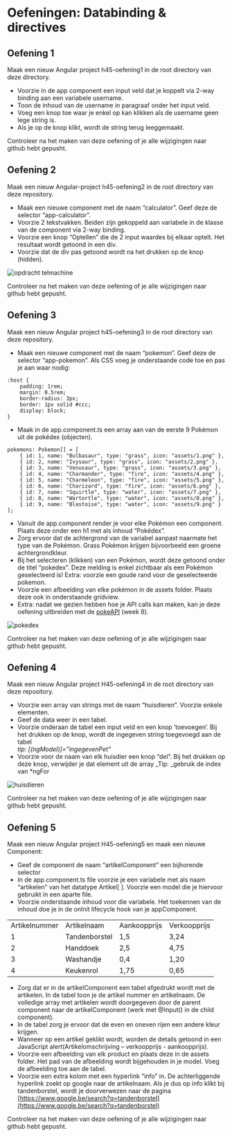 # **Oefeningen: Databinding & directives**
## Oefening 1
Maak een nieuw Angular project h45-oefening1 in de root directory van deze directory.

*   Voorzie in de app component een input veld dat je koppelt via 2-way binding aan een variabele username. 
*   Toon de inhoud van de username in paragraaf onder het input veld.
*   Voeg een knop toe waar je enkel op kan klikken als de username geen lege string is.
*   Als je op de knop klikt, wordt de string terug leeggemaakt.

Controleer na het maken van deze oefening of je alle wijzigingen naar github hebt gepusht.

## Oefening 2

Maak een nieuw Angular-project h45-oefening2 in de root directory van deze repository. 
*   Maak een nieuwe component met de naam “calculator”. Geef deze de selector “app-calculator”.
*   Voorzie 2 tekstvakken. Beiden zijn gekoppeld aan variabele in de klasse van de component via 2-way binding.
*   Voorzie een knop “Optellen” die de 2 input waardes bij elkaar optelt. Het resultaat wordt getoond in een div.
*   Voorzie dat de div pas getoond wordt na het drukken op de knop (hidden).

![opdracht telmachine](https://i.imgur.com/ehEDZcJ.png "opdracht telmachine")

Controleer na het maken van deze oefening of je alle wijzigingen naar github hebt gepusht.

## Oefening 3
Maak een nieuw Angular project h45-oefening3 in de root directory van deze repository. 
*   Maak een nieuwe component met de naam “pokemon”. Geef deze de selector “app-pokemon”. Als CSS voeg je onderstaande code toe en pas je aan waar nodig:
```
:host {
	padding: 1rem;
	margin: 0.5rem;
	border-radius: 3px;
	border: 1px solid #ccc;
	display: block;
}

```

*   Maak in de app.component.ts een array aan van de eerste 9 Pokémon uit de pokédex (objecten). 
```
pokemons: Pokemon[] = [
    { id: 1, name: "Bulbasaur", type: "grass", icon: "assets/1.png" },
    { id: 2, name: "Ivysaur", type: "grass", icon: "assets/2.png" },
    { id: 3, name: "Venusaur", type: "grass", icon: "assets/3.png" },
    { id: 4, name: "Charmander", type: "fire", icon: "assets/4.png" },
    { id: 5, name: "Charmeleon", type: "fire", icon: "assets/5.png" },
    { id: 6, name: "Charizard", type: "fire", icon: "assets/6.png" },
    { id: 7, name: "Squirtle", type: "water", icon: "assets/7.png" },
    { id: 8, name: "Wartortle", type: "water", icon: "assets/8.png" },
    { id: 9, name: "Blastoise", type: "water", icon: "assets/9.png" }
];

```


*   Vanuit de app.component render je voor elke Pokémon een <app-pokemon> component. Plaats deze onder een h1 met als inhoud “Pokédex”.
*   Zorg ervoor dat de achtergrond van de <app-pokemon> variabel aanpast naarmate het type van de Pokémon. Grass Pokémon krijgen bijvoorbeeld een groene achtergrondkleur.
*   Bij het selecteren (klikken) van een Pokémon, wordt deze getoond onder de titel “pokedex”. Deze melding is enkel zichtbaar als een Pokémon geselecteerd is! Extra: voorzie een goude rand voor de geselecteerde pokemon.
*   Voorzie een afbeelding van elke pokémon in de assets folder. Plaats deze ook in onderstaande gridview.
*   Extra: nadat we gezien hebben hoe je API calls kan maken, kan je deze oefening uitbreiden met de [pokeAPI](https://pokeapi.co/) (week 8).

![pokedex](https://i.imgur.com/tM0EwBm.png "oefening pokedex")

Controleer na het maken van deze oefening of je alle wijzigingen naar github hebt gepusht.

## Oefening 4
Maak een nieuw Angular project H45-oefening4 in de root directory van deze repository. 
*   Voorzie een array van strings met de naam “huisdieren”. Voorzie enkele  elementen.
*   Geef de data weer in een tabel.
*   Voorzie onderaan de tabel een input veld en een knop ‘toevoegen’. Bij het drukken op de knop, wordt de ingegeven string toegevoegd aan de tabel \
_tip: [(ngModel)]=”ingegevenPet”_
*   Voorzie voor de naam van elk huisdier een knop “del”. Bij het drukken op deze knop, verwijder je dat element uit de array
    _Tip: _gebruik de index van *ngFor

![huisdieren](https://i.imgur.com/lHcS1X6.png "oefening huisdieren")

Controleer na het maken van deze oefening of je alle wijzigingen naar github hebt gepusht.

## Oefening 5
Maak een nieuw Angular project H45-oefening5 en maak een nieuwe Component:

*   Geef de component de naam “artikelComponent” een bijhorende selector
*   In de app.component.ts file voorzie je een variabele met als naam “artikelen” van het datatype Artikel[ ]. Voorzie een model die je hiervoor gebruikt in een aparte file.
*   Voorzie onderstaande inhoud voor die variabele. Het toekennen van de inhoud doe je in de onInit lifecycle hook van je appComponent.

<table>
  <tr>
   <td>
Artikelnummer
   </td>
   <td>Artikelnaam
   </td>
   <td>Aankoopprijs
   </td>
   <td>Verkoopprijs
   </td>
  </tr>
  <tr>
   <td>1
   </td>
   <td>Tandenborstel
   </td>
   <td>1,5
   </td>
   <td>3,24
   </td>
  </tr>
  <tr>
   <td>2
   </td>
   <td>Handdoek
   </td>
   <td>2,5
   </td>
   <td>4,75
   </td>
  </tr>
  <tr>
   <td>3
   </td>
   <td>Washandje
   </td>
   <td>0,4
   </td>
   <td>1,20
   </td>
  </tr>
  <tr>
   <td>4
   </td>
   <td>Keukenrol
   </td>
   <td>1,75
   </td>
   <td>0,65
   </td>
  </tr>
</table>

*   Zorg dat er in de artikelComponent een tabel afgedrukt wordt met de artikelen. In de tabel toon je de artikel nummer en artikelnaam. De volledige array met artikelen wordt doorgegeven door de parent component naar de artikelComponent (werk met @Input() in de child component).
*   In de tabel zorg je ervoor dat de even en oneven rijen een andere kleur krijgen.
*   Wanneer op een artikel geklikt wordt, worden de details getoond in een JavaScript alert(Artikelomschrijving – verkoopprijs - aankoopprijs).
*   Voorzie een afbeelding van elk product en plaats deze in de assets folder.  Het pad van de afbeelding wordt bijgehouden in je model. Voeg de afbeelding toe aan de tabel. 	
*   Voorzie een extra kolom met een hyperlink “info” in. De achterliggende hyperlink zoekt op google naar de artikelnaam. Als je dus op info klikt bij tandenborstel, wordt je doorverwezen naar de pagina [https://www.google.be/search?q=tandenborstel](https://www.google.be/search?q=tandenborstel) 

Controleer na het maken van deze oefening of je alle wijzigingen naar github hebt gepusht.